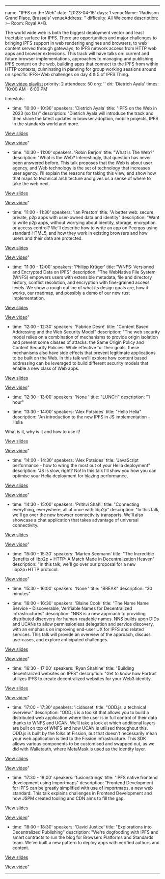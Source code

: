 ---

name: "IPFS on the Web"
date: '2023-04-16'
days: 1
venueName: 'Radisson Grand Place, Brussels'
venueAddress: ''
difficulty: All Welcome
description: >-
  Room: Royal A+B.
  
  The world wide web is both the biggest deployment vector and least tractable surface for IPFS. There are opportunities and major challenges to bringing IPFS support in web rendering engines and browsers, to web content served through gateways, to IPFS network access from HTTP web apps and browser extensions. This track will have talks on: current and future browser implementations, approaches to managing and publishing IPFS content on the web, building apps that connect to the IPFS from within HTTP contexts, culminating in planning for group working sessions around on specific IPFS+Web challenges on day 4 & 5 of IPFS Thing.  
  
  <a href="https://youtube.com/playlist?list=PLuhRWgmPaHtQ-TO65P62tqfUM85HCIqSj">View video playlist</a>
priority: 2
attendees: 50
org: ''
dri: 'Dietrich Ayala'
times: '10:00 AM - 6:00 PM'

timeslots:
  - time: '10:00 - 10:30'
    speakers: 'Dietrich Ayala'
    title: "IPFS on the Web in 2023 (so far)"
    description: "Dietrich Ayala will introduce the track and then share the latest updates in browser adoption, mobile projects, IPFS in the standards world and more.

<a href='https://bafybeif5qa5jf5j2tqtusob4352i5knngq5jycgj3wnu6ojxsuqu4yno24.ipfs.w3s.link/IPFS%20on%20the%20Web%20-%20IPFS%20Thing%202023.pdf'>View slides</a>

<a href='https://www.youtube.com/watch?v=dn8PssXkRbY'>View video</a>"

  - time: '10:30 - 11:00'
    speakers: 'Robin Berjon'
    title: "What Is The Web?"
    description: "What is the Web? Interestingly, that question has never been answered before. This talk proposes that the Web is about user agency, and Web technology is the set of technology that increases user agency. I'll explain the reasons for taking this view, and show how that maps to technical architecture and gives us a sense of where to take the web next.

<a href='https://bafybeigd657o4a3t4mkue3zyz7zqfujskr3hw5pgsshtkgm5ccg3ultbg4.ipfs.w3s.link/202304-What%20is%20the%20web_.pdf'>View slides</a>

<a href='https://youtu.be/s878bm15mrk'>View video</a>"

  - time: '11:00 - 11:30'
    speakers: 'Ian Preston'
    title: "A better web: secure, private, p2p apps with user-owned data and identity"
    description: "Want to write p2p apps, without worrying about identity, storage, encryption or access control? We'll describe how to write an app on Peergos using standard HTML5, and how they work in existing browsers and how users and their data are protected.

<a href='https://peergos.net/public/demo/talks/2023/ipfs-thing/better-web/web/index.html?open=true'>View slides</a>

<a href='https://youtu.be/mSElk2jcFqY'>View video</a>"

  - time: '11:30 - 12:00'
    speakers: 'Philipp Krüger'
    title: "WNFS: Versioned and Encrypted Data on IPFS"
    description: "The WebNative File System (WNFS) empowers users with extensible metadata, file and directory history, conflict resolution, and encryption with fine-grained access levels.
We show a rough outline of what its design goals are, how it works, our roadmap, and possibly a demo of our new rust implementation.

<a href='https://bafybeibyuqsbj5yhmva73yxofurj7zc44m64apjtdbdt6zigzj4ab26p64.ipfs.w3s.link/IPFSThingWNFS.pdf'>View slides</a>

<a href='https://youtu.be/LBMyRp4Ywew'>View video</a>"

  - time: '12:00 - 12:30'
    speakers: 'Fabrice Desré'
    title: "Content Based Addressing and the Web Security Model"
    description: "The web security model relies on a combination of mechanisms to provide origin isolation and prevent some classes of attacks: the Same Origin Policy and Content Security Policies. While effective for their goals, these mechanisms also have side effects that prevent legitimate applications to be built on the Web.
In this talk we'll explore how content based addressing can be leveraged to build 
different security models that enable a new class of Web apps.

<a href='https://bafybeiffd5iibtxsvk32hehu7cm6fashtkyiazvisjol36p7emnsfh7x3m.ipfs.w3s.link/IPFS_Thing_2023_capyloon.pdf'>View slides</a>

<a href='https://youtu.be/H_1JVGDnctI'>View video</a>"

  - time: '12:30 - 13:00'
    speakers: 'None '
    title: "LUNCH"
    description: "1 hour"

  - time: '13:30 - 14:00'
    speakers: 'Alex Potsides'
    title: "Hello Helia"
    description: "An introduction to the new IPFS in JS implementation - Helia

What is it, why is it and how to use it!

<a href='https://bafybeigto6qbzdoqfhlmqliubyt63eb7aqirfui6pwcmcaon7hs3fnjdwu.ipfs.w3s.link/Hello%20Helia.pdf'>View slides</a>

<a href='https://youtu.be/T_FlhkLSgH8'>View video</a>"

  - time: '14:00 - 14:30'
    speakers: 'Alex Potsides'
    title: "JavaScript performance - how to wring the most out of your Helia deployment"
    description: "JS is slow, right?  No!  In this talk I'll show you how you can optimise your Helia deployment for blazing performance.

<a href='https://bafybeihsrgpnoxe7d3ktlkzkqddlvujz3ufdlk7llcpjlclpdbspdscg54.ipfs.w3s.link/Helia%20Performance.pdf'>View slides</a>

<a href='https://youtu.be/zPeLYosZ3Ak'>View video</a>"

  - time: '14:30 - 15:00'
    speakers: 'Prithvi Shahi'
    title: "Connecting everything, everywhere, all at once with libp2p"
    description: "In this talk, we'll go over the new browser connectivity transports. We'll also showcase a chat application that takes advantage of universal connectivity.

<a href='https://bafybeidyb3fucxaq32cm6vf6q5ziaah6foe5caggwsitlm7myd4pwpcgdq.ipfs.w3s.link/connecting-everything-everywhere-all-at-once-with-libp2p.pdf'>View slides</a>

<a href='https://youtu.be/4v-iIB0C9_8'>View video</a>"

  - time: '15:00 - 15:30'
    speakers: 'Marten Seemann'
    title: "The Incredible Benefits of libp2p + HTTP: A Match Made in Decentralization Heaven"
    description: "In this talk, we'll go over our proposal for a new libp2p+HTTP protocol.

<a href='https://youtu.be/Ixyo1G2tJZE'>View video</a>"

  - time: '15:30 - 16:00'
    speakers: 'None '
    title: "BREAK"
    description: "30 minutes"

  - time: '16:00 - 16:30'
    speakers: 'Blaine Cook'
    title: "The Name Name Service – Discoverable, Verifiable Names for Decentralized Infrastructures"
    description: "NNS is a new approach to providing distributed discovery for human-readable names. NNS builds upon DIDs and UCANs to allow permissionless delegation and service discovery, with an emphasis on improving end-user UX for IPFS and related services. This talk will provide an overview of the approach, discuss use-cases, and explore anticipated challenges.

<a href='https://bafybeihw7vrtnzprtvee4uap2gywbyvm3odryshminujmagz47bxusxaie.ipfs.w3s.link/NNS%20-%20IPFS%20Thing%202023.pdf'>View slides</a>

<a href='https://youtu.be/CHiCEd36KtI'>View video</a>"

  - time: '16:30 - 17:00'
    speakers: 'Ryan Shahine'
    title: "Building decentralized websites on IPFS"
    description: "Get to know how Portrait utilizes IPFS to create decentralized websites for your Web3 identity.

<a href='https://bafybeidbnaybkzb4mtmz7pxlsr73amdrwoxlsndscp66bt2lney2zkczwe.ipfs.w3s.link/portrait_ipfsonweb.pdf'>View slides</a>

<a href='https://youtu.be/TeFAHmzvIdg'>View video</a>"

  - time: '17:00 - 17:30'
    speakers: 'icidasset'
    title: "ODD.js, a technical overview."
    description: "ODD.js is a toolkit that allows you to build a distributed web application where the user is in full control of their data thanks to WNFS and UCAN. We’ll take a look at which additional layers are built on top of WNFS and how UCAN is utilised throughout this. ODD.js is built by the folks at Fission, but that doesn’t necessarily mean your web application is tied to the Fission infrastructure. This SDK allows various components to be customised and swapped out, as we did with Walletauth, where MetaMask is used as the identity layer.

<a href='https://bafybeib3lzz2kdedcedsvak5aprfzuhx6ll56xgr4lr3u6pijobpm76vra.ipfs.w3s.link/ipfs/bafybeib3lzz2kdedcedsvak5aprfzuhx6ll56xgr4lr3u6pijobpm76vra/ODD.js%20presentation.pdf'>View slides</a>

<a href='https://youtu.be/ByQbY3lNAck'>View video</a>"

  - time: '17:30 - 18:00'
    speakers: 'fusionstrings'
    title: "IPFS native frontend development using Importmaps"
    description: "Frontend Development for IPFS can be greatly simplified with use of importmaps, a new web standard. This talk explains challenges in Frontend Development and how JSPM created tooling and CDN aims to fill the gap.

<a href='https://tome.app/fusionstrings/ipfs-thing-2023-clgi3mngx12j1b741g9qhzswm'>View slides</a>

<a href='https://youtu.be/4HY_7DxScMo'>View video</a>"

  - time: '18:00 - 18:30'
    speakers: 'David Justice'
    title: "Explorations into Decentralized Publishing"
    description: "We're dogfooding with IPFS and smart contracts to run the blog for Browsers Platforms and Standards team. We've built a new pattern to deploy apps with verified authors and content.

<a href='https://bafybeihis2q2mtylawqq54q6l3355ctdfjlwoyjjipddqhfmseiptndn5e.ipfs.w3s.link/Explorations%20into%20Decentralized%20Publishing(team%20blog)%20IPFS%20Thing%20Brussels%202023%20IN%20PROGRESS%206_30pm%20IPFS%20on%20the%20web%20track%20Sunday%2016th.pdf'>View slides</a>

<a href='https://youtu.be/fn5QNvRXMIo'>View video</a>"

---